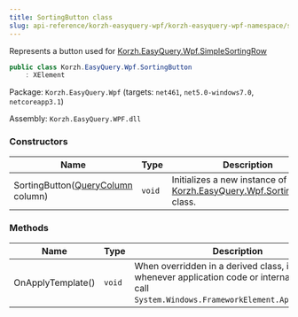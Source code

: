 ```yaml
---
title: SortingButton class
slug: api-reference/korzh-easyquery-wpf/korzh-easyquery-wpf-namespace/sortingbutton-class
---
```


Represents a button used for [Korzh.EasyQuery.Wpf.SimpleSortingRow](//easyquery/docs/api-reference/korzh-easyquery-wpf/korzh-easyquery-wpf-namespace/simplesortingrow-class)
```csharp
public class Korzh.EasyQuery.Wpf.SortingButton
    : XElement

```
Package: `Korzh.EasyQuery.Wpf` (targets: `net461`, `net5.0-windows7.0`, `netcoreapp3.1`)

Assembly: `Korzh.EasyQuery.WPF.dll`

### Constructors

| Name | Type | Description | 
| --- | --- | --- | 
| SortingButton([QueryColumn](//easyquery/docs/api-reference/korzh-easyquery/korzh-easyquery-namespace/querycolumn-class) column) | `void` | Initializes a new instance of the [Korzh.EasyQuery.Wpf.SortingButton](//easyquery/docs/api-reference/korzh-easyquery-wpf/korzh-easyquery-wpf-namespace/sortingbutton-class) class. | 


### Methods

| Name | Type | Description | 
| --- | --- | --- | 
| OnApplyTemplate() | `void` | When overridden in a derived class, is invoked whenever application code or internal processes call `System.Windows.FrameworkElement.ApplyTemplate`. |